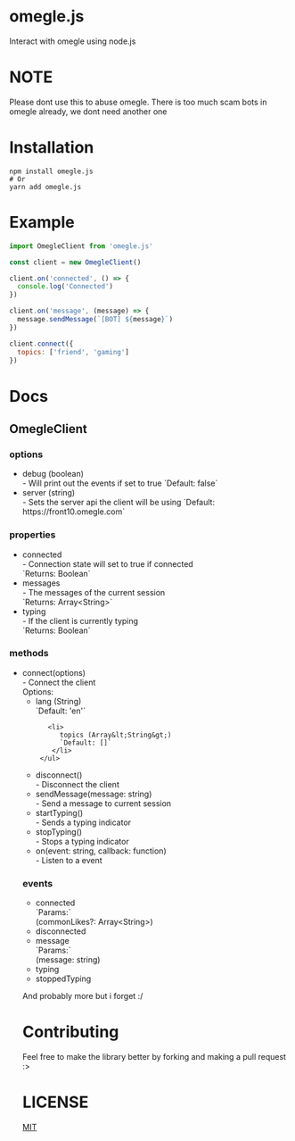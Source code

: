 # omegle.js

Interact with omegle using node.js

# NOTE

Please dont use this to abuse omegle.
There is too much scam bots in omegle already, we dont need another one

# Installation

```
npm install omegle.js
# Or
yarn add omegle.js
```

# Example

```js
import OmegleClient from 'omegle.js'

const client = new OmegleClient()

client.on('connected', () => {
  console.log('Connected')
})

client.on('message', (message) => {
  message.sendMessage(`[BOT] ${message}`)
})

client.connect({
  topics: ['friend', 'gaming']
})
```

# Docs

## OmegleClient

### options

<ul>
  <li>
    debug (boolean) <br>
     - Will print out the events if set to true
    `Default: false`
  </li>

  <li>
    server (string) <br>
    - Sets the server api the client will be using
    `Default: https://front10.omegle.com`
  </li>
</ul>

### properties

<ul>
  <li>
    connected <br>
     - Connection state will set to true if connected <br>
     `Returns: Boolean`
  </li>

  <li>
    messages <br>
     - The messages of the current session <br>
     `Returns: Array&lt;String&gt;`
  </li>

  <li>
    typing <br>
     - If the client is currently typing <br>
     `Returns: Boolean`
  </li>
</ul>


### methods

<ul>
  <li>
    connect(options) <br>
     - Connect the client <br>
     Options:
     <ul>
       <li>
        lang (String) <br>
        `Default: 'en'`
       </li>

       <li>
          topics (Array&lt;String&gt;)
          `Default: []`
        </li>
     </ul>
  </li>

  <li>
    disconnect() <br>
     - Disconnect the client
  </li>

  <li>
    sendMessage(message: string) <br>
     - Send a message to current session
  </li>

  <li>
    startTyping() <br>
     - Sends a typing indicator
  </li>

  <li>
    stopTyping() <br>
     - Stops a typing indicator
  </li>

  <li>
    on(event: string, callback: function) <br>
     - Listen to a event
  </li>

</ul>

### events

<ul>
  <li>
    connected <br>
    `Params:` <br>
    (commonLikes?: Array&lt;String&gt;)
  </li>

  <li>disconnected</li>

  <li>
    message <br>
    `Params:` <br>
    (message: string)
  </li>

  <li>typing</li>

  <li>stoppedTyping</li>
</ul>

And probably more but i forget :/

# Contributing

Feel free to make the library better by forking and making a pull request :>

# LICENSE

[MIT](https://github.com/qxb3/omegle.js/blob/main/LICENSE)
